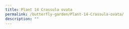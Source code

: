 ```yaml
---
title: Plant 14 Crassula ovata
permalink: /butterfly-garden/Plant-14-Crassula-ovata/
description: ""
---
```

